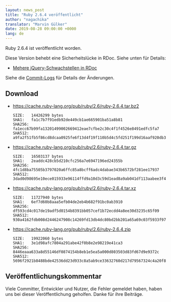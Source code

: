 ```yaml
---
layout: news_post
title: "Ruby 2.6.4 veröffentlicht"
author: "nagachika"
translator: "Marvin Gülker"
date: 2019-08-28 09:00:00 +0000
lang: de
---
```


Ruby 2.6.4 ist veröffentlicht worden.

Diese Version behebt eine Sicherheitslücke in RDoc. Siehe unten für Details:

* [Mehere jQuery-Schwachstellen in RDoc](/de/news/2019/08/28/multiple-jquery-vulnerabilities-in-rdoc/)

Siehe die [Commit-Logs](https://github.com/ruby/ruby/compare/v2_6_3...v2_6_4) für Details der Änderungen.

## Download

* <https://cache.ruby-lang.org/pub/ruby/2.6/ruby-2.6.4.tar.bz2>

      SIZE:   14426299 bytes
      SHA1:   fa1c7b7f91edb92de449cb1ae665901ba51a8b81
      SHA256: fa1ecc67b99fa13201499002669412eae7cfbe2c30c4f1f4526e8491edfc5fa7
      SHA512: a9fa2f51fb5f86cd8dcaa0925fe6f13d4f19f110b5d4c5fd251f199d16aaf920db39ad3bb50460eb94ab8d471ab2ac8bb54daea4a3bb080eaf45250aac3437fe

* <https://cache.ruby-lang.org/pub/ruby/2.6/ruby-2.6.4.tar.gz>

      SIZE:   16503137 bytes
      SHA1:   2eaddc428cb5d210cfc256a7e6947196ed24355b
      SHA256: 4fc1d8ba75505b3797020a6ffc85a8bcff6adc4dabae343b6572bf281ee17937
      SHA512: 3dad0d98695e10ece015933e96114ffd9a10d3c59d1ead8a9ab041df113aabee3f4100aa7ffe7ef5c43b62ac3c7506c3f3ceeb8828b2a800b6d0f4119d5bf926

* <https://cache.ruby-lang.org/pub/ruby/2.6/ruby-2.6.4.tar.xz>

      SIZE:   11727940 bytes
      SHA1:   6ef7d60b8aaa5efb04de2eb4b682f91bc0ab3910
      SHA256: df593cd4c017de19adf5d0154b8391bb057cef1b72ecdd4a8ee30d3235c65f09
      SHA512: 930a4162fdb008d2446247908c14269fd13db4dc80bd2bb201a65a69c03f5933f97b4c5079ccd2a12db4934ff97b2debaa10a6c6f5c3060e55873f4397747eaa

* <https://cache.ruby-lang.org/pub/ruby/2.6/ruby-2.6.4.zip>

      SIZE:   19922060 bytes
      SHA1:   3e1d98afc7804a291abe42f0b8e2e98219e41ca3
      SHA256: 8446eaaa633a8d55146df0874154b8eb1e5ea5a000d803503d83fd67d9e9372c
      SHA512: 5696f2921b8488bde42536dd23d933c8a5ab9ce33632760d217d79567324c4a20f8007d4815f33e56c0a764d1ca372b40c41a5937f9938bb1d63ea078d10d657


## Veröffentlichungskommentar

Viele Committer, Entwickler und Nutzer, die Fehler gemeldet haben,
haben uns bei dieser Veröffentlichung geholfen.
Danke für ihre Beiträge.
